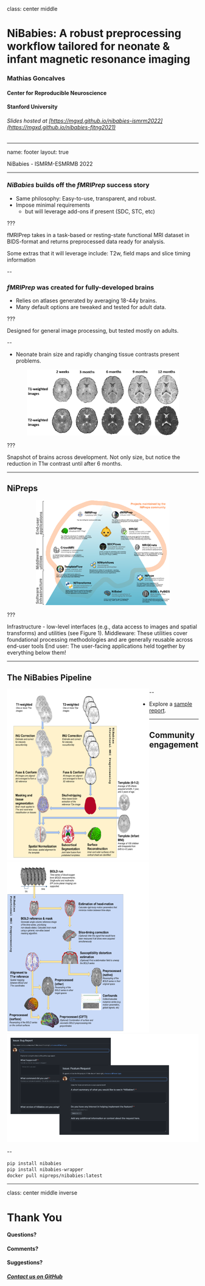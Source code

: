 class: center middle

# NiBabies: A robust preprocessing workflow tailored for neonate & infant magnetic resonance imaging

### Mathias Goncalves
#### Center for Reproducible Neuroscience
#### Stanford University

###### Slides hosted at [https://mgxd.github.io/nibabies-ismrm2022](https://mgxd.github.io/nibabies-fitng2021)

---
name: footer
layout: true

<div class="slide-slug">NiBabies - ISMRM-ESMRMB 2022 </div>

---

### *NiBabies* builds off the *fMRIPrep* success story
* Same philosophy: Easy-to-use, transparent, and robust.
* Impose minimal requirements
  * but will leverage add-ons if present (SDC, STC, etc)


???

fMRIPrep takes in a task-based or resting-state functional MRI dataset in BIDS-format and returns preprocessed data ready for analysis.

Some extras that it will leverage include: T2w, field maps and slice timing information

--

### *fMRIPrep* was created for fully-developed brains
* Relies on atlases generated by averaging 18-44y brains.
* Many default options are tweaked and tested for adult data.

???

Designed for general image processing, but tested mostly on adults.

--
* Neonate brain size and rapidly changing tissue contrasts present problems.


<div align="center">
<img src="assets/miccai.png" alt="infant_differences" width="400"/>
</div>

???

Snapshot of brains across development.
Not only size, but notice the reduction in T1w contrast until after 6 months.

---

## NiPreps

<div align="center" style="margin-top: 1em">
<img alt="The NiPreps framework" src="assets/nipreps-baby.png" width="70%" />
</div>

???

Infrastructure - low-level interfaces (e.g., data access to images and spatial transforms) and utilities (see Figure 1).
Middleware: These utilities cover foundational processing methodologies and are generally reusable across end-user tools
End user: The user-facing applications held together by everything below them!

---

## The NiBabies Pipeline

<div style="float:left">
  <img src="assets/nibabies_anat.png" alt="anatomical" width="374px" height="450px">
</div>
<div style="float:left">
  <img src="assets/nibabies_func.png" alt="functional" width="374px" height="450px">
</div>

--

* Explore a [sample report](sample-report/sub-01.html).

---

## Community engagement

![reports](assets/reports.png)

--

```
pip install nibabies
pip install nibabies-wrapper
docker pull nipreps/nibabies:latest
```

---

class: center middle inverse

# Thank You

#### Questions?
#### Comments?
#### Suggestions?
##### [Contact us on GitHub](https://github.com/nipreps/nibabies/issues/new/choose)
